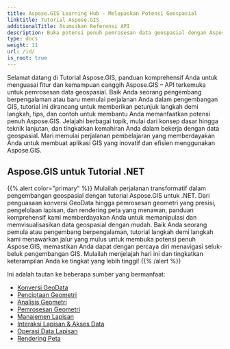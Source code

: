 ```yaml
---
title: Aspose.GIS Learning Hub - Melepaskan Potensi Geospasial
linktitle: Tutorial Aspose.GIS
additionalTitle: Asumsikan Referensi API
description: Buka potensi penuh pemrosesan data geospasial dengan Aspose.GIS. Selami tutorial kami untuk mendapatkan panduan langkah demi langkah dan wawasan ahli.
type: docs
weight: 11
url: /id/
is_root: true
---
```


Selamat datang di Tutorial Aspose.GIS, panduan komprehensif Anda untuk menguasai fitur dan kemampuan canggih Aspose.GIS – API terkemuka untuk pemrosesan data geospasial. Baik Anda seorang pengembang berpengalaman atau baru memulai perjalanan Anda dalam pengembangan GIS, tutorial ini dirancang untuk memberikan petunjuk langkah demi langkah, tips, dan contoh untuk membantu Anda memanfaatkan potensi penuh Aspose.GIS. Jelajahi berbagai topik, mulai dari konsep dasar hingga teknik lanjutan, dan tingkatkan kemahiran Anda dalam bekerja dengan data geospasial. Mari memulai perjalanan pembelajaran yang memberdayakan Anda untuk membuat aplikasi GIS yang inovatif dan efisien menggunakan Aspose.GIS.

## Aspose.GIS untuk Tutorial .NET
{{% alert color="primary" %}}
Mulailah perjalanan transformatif dalam pengembangan geospasial dengan tutorial Aspose.GIS untuk .NET. Dari penguasaan konversi GeoData hingga pemrosesan geometri yang presisi, pengelolaan lapisan, dan rendering peta yang menawan, panduan komprehensif kami memberdayakan Anda untuk memanipulasi dan memvisualisasikan data geospasial dengan mudah. Baik Anda seorang pemula atau pengembang berpengalaman, tutorial langkah demi langkah kami menawarkan jalur yang mulus untuk membuka potensi penuh Aspose.GIS, memastikan Anda dapat dengan percaya diri menavigasi seluk-beluk pengembangan GIS. Mulailah menjelajah hari ini dan tingkatkan keterampilan Anda ke tingkat yang lebih tinggi!
{{% /alert %}}

Ini adalah tautan ke beberapa sumber yang bermanfaat:
 
- [Konversi GeoData](./net/geo-data-conversion/)
- [Penciptaan Geometri](./net/geometry-creation/)
- [Analisis Geometri](./net/geometry-analysis/)
- [Pemrosesan Geometri](./net/geometry-processing/)
- [Manajemen Lapisan](./net/layer-management/)
- [Interaksi Lapisan & Akses Data](./net/layer-interaction-and-data-access/)
- [Operasi Data Lapisan](./net/layer-data-operations/)
- [Rendering Peta](./net/map-rendering/)